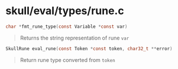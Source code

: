 # skull/eval/types/rune.c

```c
char *fmt_rune_type(const Variable *const var)
```

> Returns the string representation of rune `var`

```c
SkullRune eval_rune(const Token *const token, char32_t **error)
```

> Return rune type converted from `token`

